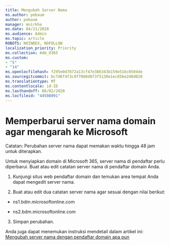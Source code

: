 ```yaml
---
title: Mengubah Server Nama
ms.author: pebaum
author: pebaum
manager: mnirkhe
ms.date: 04/21/2020
ms.audience: Admin
ms.topic: article
ROBOTS: NOINDEX, NOFOLLOW
localization_priority: Priority
ms.collection: Adm_O365
ms.custom:
- "5"
- "14"
ms.openlocfilehash: f295e0d7872a13cf47e386343b159e51bc0504de
ms.sourcegitcommit: bc7d6f4f3c9f7060d073f5130e1ec856e248d020
ms.translationtype: MT
ms.contentlocale: id-ID
ms.lasthandoff: 06/02/2020
ms.locfileid: "44508091"
---
```

# <a name="update-your-domain-nameservers-to-point-to-microsoft"></a>Memperbarui server nama domain agar mengarah ke Microsoft

Catatan: Perubahan server nama dapat memakan waktu hingga 48 jam untuk diterapkan.
  
Untuk menyiapkan domain di Microsoft 365, server nama di pendaftar perlu diperbarui. Buat atau edit catatan server nama di pendaftar domain Anda.
  
1. Kunjungi situs web pendaftar domain dan temukan area tempat Anda dapat mengedit server nama.
  
2. Buat atau edit dua catatan server nama agar sesuai dengan nilai berikut:

  - ns1.bdm.microsoftonline.com

  - ns2.bdm.microsoftonline.com

3. Simpan perubahan.

Anda juga dapat menemukan instruksi mendetail dalam artikel ini: [Mengubah server nama dengan pendaftar domain apa pun](https://docs.microsoft.com/microsoft-365/admin/get-help-with-domains/change-nameservers-at-any-domain-registrar)
  